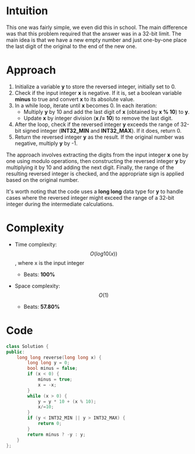 # Intuition
This one was fairly simple, we even did this in school. The main difference was that this problem required that the answer was in a 32-bit limit. The main idea is that we have a new empty number and just one-by-one place the last digit of the original to the end of the new one.

# Approach
1. Initialize a variable **y** to store the reversed integer, initially set to 0.
2. Check if the input integer **x** is negative. If it is, set a boolean variable **minus** to true and convert **x** to its absolute value.
3. In a while loop, iterate until **x** becomes 0. In each iteration:
    - Multiply **y** by 10 and add the last digit of **x** (obtained by **x % 10**) to **y**.
    - Update **x** by integer division (**x /= 10**) to remove the last digit.
4. After the loop, check if the reversed integer **y** exceeds the range of 32-bit signed integer (**INT32_MIN** and **INT32_MAX**). If it does, return 0.
5. Return the reversed integer **y** as the result. If the original number was negative, multiply **y** by -1.

The approach involves extracting the digits from the input integer **x** one by one using modulo operations, then constructing the reversed integer **y** by multiplying it by 10 and adding the next digit. Finally, the range of the resulting reversed integer is checked, and the appropriate sign is applied based on the original number.

It's worth noting that the code uses a **long long** data type for **y** to handle cases where the reversed integer might exceed the range of a 32-bit integer during the intermediate calculations.

# Complexity
- Time complexity:
$$O(log10(x))$$, where x is the input integer
    - Beats:
    **100%**

- Space complexity:
$$O(1)$$
    - Beats:
    **57.80%**

# Code
```c++
class Solution {
public:
    long long reverse(long long x) {
        long long y = 0;
        bool minus = false;
        if (x < 0) {
            minus = true;
            x = -x;
        }
        while (x > 0) {
            y = y * 10 + (x % 10);
            x/=10;
        }
        if (y < INT32_MIN || y > INT32_MAX) {
            return 0;
        }
        return minus ? -y : y;
    }
};
```
